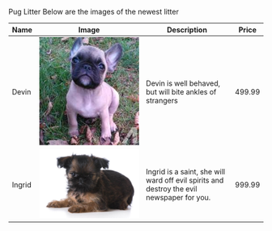 Pug Litter
Below are the images of the newest litter

Name | Image | Description | Price
---- | ----- | ----------- | -----
Devin | ![](Puppies\BrownPug.jpg) | Devin is well behaved, but will bite ankles of strangers | 499.99
Ingrid | ![](FuzzPug.jpg) | Ingrid is a saint, she will ward off evil spirits and destroy the evil newspaper for you. | 999.99
